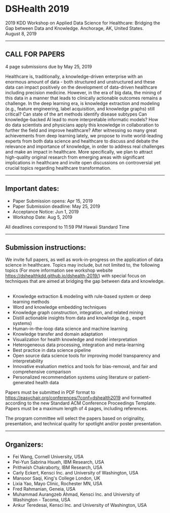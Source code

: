 # DSHealth 2019

2019 KDD Workshop on Applied Data Science for Healthcare: Bridging the Gap between Data and Knowledge.
Anchorage, AK, United States.  
August 8, 2019  

---------------------------------
CALL FOR PAPERS
---------------------------------

4 page submissions due by May 25, 2019

Healthcare is, traditionally, a knowledge-driven enterprise with an enormous
amount of data - both structured and unstructured and these data can impact
positively on the development of data-driven healthcare including precision
medicine. However, in the era of big data, the mining of this data in a manner
that leads to clinically actionable outcomes remains a challenge. In the deep
learning era, is knowledge extraction and modeling (e.g., feature engineering,
label acquisition, and knowledge graphs) still critical? Can state of the art
methods identify disease subtypes Can knowledge-backed AI lead to more
interpretable informatic models? How do data scientists and physicians apply
this knowledge in collaboration to further the field and improve healthcare?
After witnessing so many great achievements from deep learning lately, we
propose to invite world-leading experts from both data science and healthcare
to discuss and debate the relevance and importance of knowledge, in order to
address real challenges and make an impact in healthcare. More specifically, we
plan to attract high-quality original research from emerging areas with
significant implications in healthcare and invite open discussions on
controversial yet crucial topics regarding healthcare transformation.


--------------------------
Important dates:
--------------------------

* Paper Submission opens: Apr 15, 2019
* Paper Submission deadline: May 25, 2019
* Acceptance Notice: Jun 1, 2019
* Workshop Date: Aug 5, 2019

All deadlines correspond to 11:59 PM Hawaii Standard Time 

---------------------------------
Submission instructions:
---------------------------------

We invite full papers, as well as work-in-progress on the application of data
science in healthcare. Topics may include, but not limited to, the following
topics (For more information see workshop website https://dshealthkdd.github.io/dshealth-2019/)
with special focus on techniques that are aimed at bridging the gap between
data and knowledge.
 
* Knowledge extraction & modeling with rule-based system or deep learning methods
* Word and knowledge embedding techniques 
* Knowledge graph construction, integration, and related mining
* Distill actionable insights from data and knowledge (e.g., expert systems)
* Human-in-the-loop data science and machine learning
* Knowledge transfer and domain adaptation
* Visualization for health knowledge and model interpretation
* Heterogeneous data processing, integration and meta-learning
* Best practice in data science pipeline 
* Open source data science tools for improving model transparency and interpretability
* Innovative evaluation metrics and tools for bias-removal, and fair and comprehensive comparison
* Personalized recommendation systems using literature or patient-generated health data

Papers must be submitted in PDF format to
https://easychair.org/conferences/?conf=dshealth2019 and formatted according to the
new Standard ACM Conference Proceedings Template. Papers must be a maximum
length of 4 pages, including references.

The program committee will select the papers based on originality,
presentation, and technical quality for spotlight and/or poster presentation.

---------------------------------
Organizers:
---------------------------------

* Fei Wang, Cornell University, USA
* Pei-Yun Sabrina Hsueh, IBM Research, USA
* Prithwish Chakraborty, IBM Research, USA
* Carly Eckert, Kensci Inc. and University of Washington, USA
* Mansoor Saqi, King's College London, UK
* Lixia Yao, Mayo Clinic, Rochester MN, USA
* Fred Rahmanian, Geneia, USA
* Muhammad Aurangzeb Ahmad, Kensci Inc. and University of Washington - Tacoma, USA
* Ankur Teredesai, Kensci Inc. and University of Washington, USA
